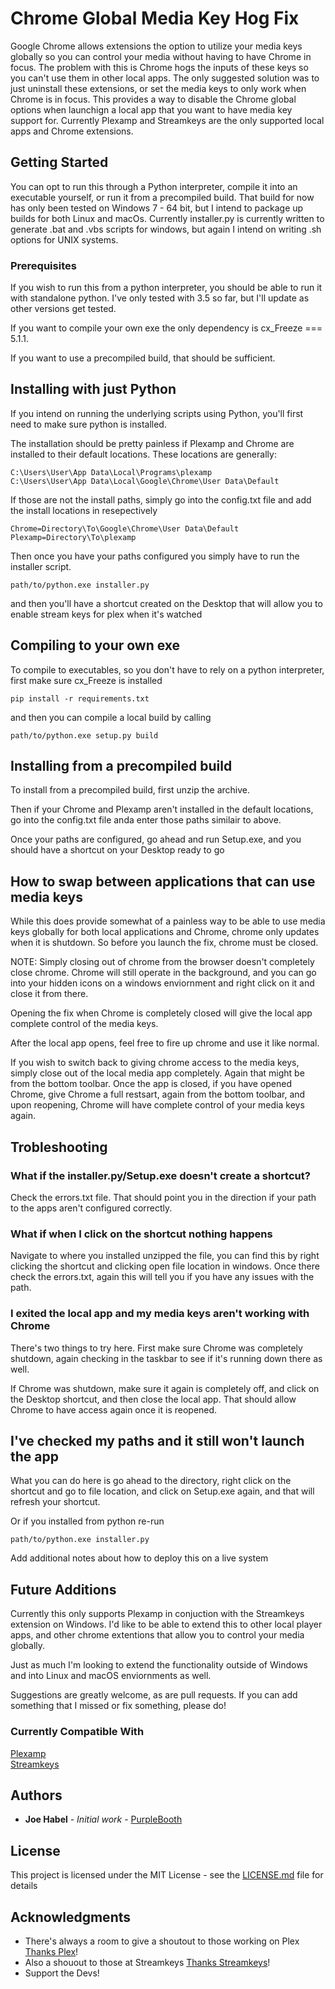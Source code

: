 # Chrome Global Media Key Hog Fix

Google Chrome allows extensions the option to utilize your media keys globally so you can control your media without having to have Chrome in focus. The problem with this is Chrome hogs the inputs of these keys so you can't use them in other local apps. The only suggested solution was to just uninstall these extensions, or set the media keys to only work when Chrome is in focus. This provides a way to disable the Chrome global options when launchign a local app that you want to have media key support for. Currently Plexamp and Streamkeys are the only supported local apps and Chrome extensions.

## Getting Started

You can opt to run this through a Python interpreter, compile it into an executable yourself, or run it from a precompiled build. That build for now has only been tested on Windows 7 - 64 bit, but I intend to package up builds for both Linux and macOs. Currently installer.py is currently written to generate .bat and .vbs scripts for windows, but again I intend on writing .sh options for UNIX systems.

### Prerequisites

If you wish to run this from a python interpreter, you should be able to run it with standalone python. I've only tested with 3.5 so far, but I'll update as other versions get tested.

If you want to compile your own exe the only dependency is cx_Freeze === 5.1.1.

If you want to use a precompiled build, that should be sufficient.


## Installing with just Python

If you intend on running the underlying scripts using Python, you'll first need to make sure python is installed.

The installation should be pretty painless if Plexamp and Chrome are installed to their default locations. These locations are generally:

```
C:\Users\User\App Data\Local\Programs\plexamp
C:\Users\User\App Data\Local\Google\Chrome\User Data\Default
```

If those are not the install paths, simply go into the config.txt file and add the install locations in resepectively

```
Chrome=Directory\To\Google\Chrome\User Data\Default
Plexamp=Directory\To\plexamp
```

Then once you have your paths configured you simply have to run the installer script.

```
path/to/python.exe installer.py
```

and then you'll have a shortcut created on the Desktop that will allow you to enable stream keys for plex when it's watched

## Compiling to your own exe

To compile to executables, so you don't have to rely on a python interpreter, first make sure cx_Freeze is installed

```
pip install -r requirements.txt
```

and then you can compile a local build by calling

```
path/to/python.exe setup.py build
```

## Installing from a precompiled build

To install from a precompiled build, first unzip the archive.

Then if your Chrome and Plexamp aren't installed in the default locations, go into the config.txt file anda enter those paths similair to above.

Once your paths are configured, go ahead and run Setup.exe, and you should have a shortcut on your Desktop ready to go 

## How to swap between applications that can use media keys

While this does provide somewhat of a painless way to be able to use media keys globally for both local applications and Chrome, chrome only updates when it is shutdown. So before you launch the fix, chrome must be closed.

NOTE: Simply closing out of chrome from the browser doesn't completely close chrome. Chrome will still operate in the background, and you can go into your hidden icons on a windows enviornment and right click on it and close it from there.

Opening the fix when Chrome is completely closed will give the local app complete control of the media keys.

After the local app opens, feel free to fire up chrome and use it like normal.

If you wish to switch back to giving chrome access to the media keys, simply close out of the local media app completely. Again that might be from the bottom toolbar. Once the app is closed, if you have opened Chrome, give Chrome a full restsart, again from the bottom toolbar, and upon reopening, Chrome will have complete control of your media keys again.

## Trobleshooting

### What if the installer.py/Setup.exe doesn't create a shortcut?

Check the errors.txt file. That should point you in the direction if your path to the apps aren't configured correctly.

### What if when I click on the shortcut nothing happens

Navigate to where you installed unzipped the file, you can find this by right clicking the shortcut and clicking open file location in windows. Once there check the errors.txt, again this will tell you if you have any issues with the path.

### I exited the local app and my media keys aren't working with Chrome

There's two things to try here. First make sure Chrome was completely shutdown, again checking in the taskbar to see if it's running down there as well.

If Chrome was shutdown, make sure it again is completely off, and click on the Desktop shortcut, and then close the local app. That should allow Chrome to have access again once it is reopened.

## I've checked my paths and it still won't launch the app

What you can do here is go ahead to the directory, right click on the shortcut and go to file location, and click on Setup.exe again, and that will refresh your shortcut.

Or if you installed from python re-run

```
path/to/python.exe installer.py
```

Add additional notes about how to deploy this on a live system

## Future Additions

Currently this only supports Plexamp in conjuction with the Streamkeys extension on Windows. I'd like to be able to extend this to other local player apps, and other chrome extentions that allow you to control your media globally.

Just as much I'm looking to extend the functionality outside of Windows and into Linux and macOS enviornments as well.

Suggestions are greatly welcome, as are pull requests. If you can add something that I missed or fix something, please do!

### Currently Compatible With

[Plexamp](https://plexamp.com/) <br>
[Streamkeys](https://www.streamkeys.com/)
 

## Authors

* **Joe Habel** - *Initial work* - [PurpleBooth](https://github.com/joe-habel)


## License

This project is licensed under the MIT License - see the [LICENSE.md](LICENSE.md) file for details

## Acknowledgments

* There's always a room to give a shoutout to those working on Plex [Thanks Plex](https://www.plex.tv/plex-pass/)!
* Also a shouout to those at Streamkeys [Thanks Streamkeys](https://www.streamkeys.com/donate.html)!
* Support the Devs!
